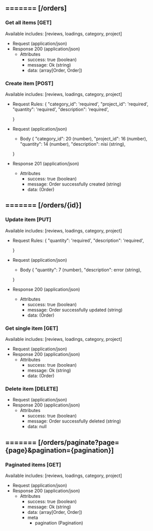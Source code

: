 ## ======= [/orders]

### Get all items [GET]
Available includes: [reviews, loadings, category, project]
+ Request (application/json)
    <!-- include(request/header.md) -->
+ Response 200 (application/json)
    + Attributes         
        + success: true (boolean)
        + message: Ok (string)
        + data: (array[Order, Order])

<!-- include(response/401.md) -->
<!-- include(response/500.md) -->
### Create item [POST]
Available includes: [reviews, loadings, category, project]
+ Request Rules:
    {
        "category_id": 'required',
        "project_id": 'required',
        "quantity": 'required',
        "description": 'required',

    }
+ Request (application/json)
    <!-- include(request/header.md) -->
    + Body
    {
            "category_id": 20 (number),
            "project_id": 16 (number),
            "quantity": 14 (number),
            "description": nisi (string),

    }
+ Response 201 (application/json)
    + Attributes         
        + success: true (boolean)
        + message: Order successfully created (string)
        + data: (Order)

<!-- include(response/401.md) -->
<!-- include(response/422.md) -->
<!-- include(response/500.md) -->

## ======= [/orders/{id}]
### Update item [PUT]
Available includes: [reviews, loadings, category, project]
<!-- include(parameters/id.md) -->
+ Request Rules:
    {
        "quantity": 'required',
        "description": 'required',

    }
+ Request (application/json)
    <!-- include(request/header.md) -->
    + Body
    {
            "quantity": 7 (number),
            "description": error (string),

    }
+ Response 200 (application/json)
    + Attributes         
        + success: true (boolean)
        + message: Order successfully updated (string)
        + data: (Order)

<!-- include(response/401.md) -->
<!-- include(response/404.md) -->
<!-- include(response/422.md) -->
<!-- include(response/500.md) -->
### Get single item [GET]
Available includes: [reviews, loadings, category, project]
<!-- include(parameters/id.md) -->
+ Request (application/json)
    <!-- include(request/header.md) -->
+ Response 200 (application/json)
    + Attributes         
        + success: true (boolean)
        + message: Ok (string)
        + data: (Order)

<!-- include(response/401.md) -->
<!-- include(response/404.md) -->
<!-- include(response/500.md) -->
### Delete item [DELETE]
<!-- include(parameters/id.md) -->
+ Request (application/json)
    <!-- include(request/header.md) -->    
+ Response 200 (application/json)
    + Attributes         
        + success: true (boolean)
        + message: Order successfully deleted (string)
        + data: null

<!-- include(response/401.md) -->
<!-- include(response/404.md) -->
<!-- include(response/500.md) -->

## ======= [/orders/paginate?page={page}&pagination={pagination}]
### Paginated items [GET]
Available includes: [reviews, loadings, category, project]
<!-- include(parameters/pagination.md) -->
+ Request (application/json)
    <!-- include(request/header.md) -->
+ Response 200 (application/json)
    + Attributes         
        + success: true (boolean)
        + message: Ok (string)
        + data: (array[Order, Order])
        + meta
            + pagination (Pagination)

<!-- include(response/401.md) -->
<!-- include(response/500.md) -->


